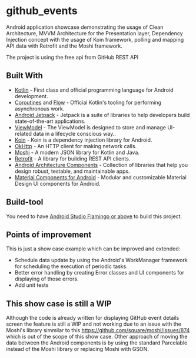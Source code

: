 # github_events

Android application showcase demonstrating the usage of Clean Architecture, MVVM Architecture for the Presentation layer, Dependency Injection concept with the usage of Koin framework,
polling and mapping API data with Retrofit and the Moshi framework.

The project is using the free api from GitHub REST API

## Built With
- [Kotlin](https://kotlinlang.org/) - First class and official programming language for Android development.
- [Coroutines](https://kotlinlang.org/docs/reference/coroutines-overview.html) and [Flow](https://kotlinlang.org/docs/reference/coroutines/flow.html#asynchronous-flow) - Official Kotlin's tooling for performing asynchronous work.
- [Android Jetpack](https://developer.android.com/jetpack) - Jetpack is a suite of libraries to help developers build state-of-the-art applications.
- [ViewModel](https://developer.android.com/topic/libraries/architecture/viewmodel) - The ViewModel is designed to store and manage UI-related data in a lifecycle conscious way..
- [Koin](https://insert-koin.io) - Koin is a dependency injection library for Android.
- [OkHttp](https://github.com/square/okhttp) - An HTTP client for making network calls.
- [Moshi](https://github.com/square/moshi) - A modern JSON library for Kotlin and Java.
- [Retrofit](https://github.com/square/retrofit) - A library for building REST API clients.
- [Android Architecture Components](https://developer.android.com/topic/libraries/architecture) - Collection of libraries that help you design robust, testable, and maintainable apps.
- [Material Components for Android](https://github.com/material-components/material-components-android) - Modular and customizable Material Design UI components for Android.

## Build-tool
You need to have [Android Studio Flamingo or above](https://developer.android.com/studio/preview) to build this project.

## Points of improvement
This is just a show case example which can be improved and extended:
* Schedule data update by using the Android's WorkManager framework for scheduling the execution of periodic tasks.
* Better error handling by creating Error classes and UI components for displaying of those errors.
* Add unit tests

## This show case is still a WIP
Although the code is already written for displaying GitHub event details screen the feature is still a WIP and not working due to an issue with the Moshi's library simmilar to this https://github.com/square/moshi/issues/874
which is out of the scope of this show case. Other approach of moving the data between the Android components is by using the standard Parcelable instead of the Moshi library or replacing Moshi with GSON.
